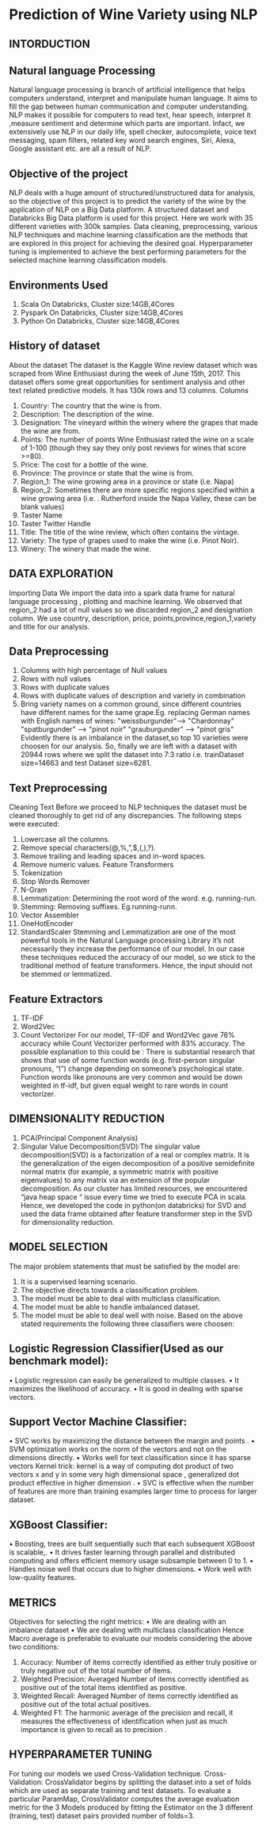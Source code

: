 # Prediction of Wine Variety using NLP

## INTORDUCTION

## Natural language Processing
Natural language processing is branch of artificial intelligence that helps computers understand, interpret and manipulate human language. It aims to fill the gap between human communication and computer understanding.
NLP makes it possible for computers to read text, hear speech, interpret it ,measure sentiment and determine which parts are important. Infact, we extensively use NLP in our daily life, spell checker, autocomplete, voice text messaging, spam filters, related key word search engines, Siri, Alexa, Google assistant etc. are all a result of NLP.

## Objective of the project
NLP deals with a huge amount of structured/unstructured data for analysis, so the objective of this project is to predict the variety of the wine by the application of NLP on a Big Data platform. A structured dataset and Databricks Big Data platform is used for this project.
Here we work with 35 different varieties with 300k samples. Data cleaning, preprocessing, various NLP techniques and machine learning classification are the methods that are explored in this project for achieving the desired goal.
Hyperparameter tuning is implemented to achieve the best performing parameters for the selected machine learning classification models.

## Environments Used
1.	Scala On Databricks, Cluster size:14GB,4Cores
2.	Pyspark On Databricks, Cluster size:14GB,4Cores
3.	Python On Databricks, Cluster size:14GB,4Cores

## History of dataset
About the dataset
The dataset is the Kaggle Wine review dataset which was scraped from Wine Enthusiast during the week of June 15th, 2017. This dataset offers some great opportunities for sentiment analysis and other text related predictive models.
It has 130k rows and 13 columns.
Columns
1.	Country: The country that the wine is from.
2.	Description: The description of the wine.
3.	Designation: The vineyard within the winery where the grapes that made the wine are from.
4.	Points: The number of points Wine Enthusiast rated the wine on a scale of 1-100 (though they say they only post reviews for wines that score >=80).
5.	Price: The cost for a bottle of the wine.
6.	Province: The province or state that the wine is from.
7.	Region_1: The wine growing area in a province or state (i.e. Napa)
8.	Region_2: Sometimes there are more specific regions specified within a wine growing area (i.e. . Rutherford inside the Napa Valley, these can be blank values)
9.	Taster Name
10.	Taster Twitter Handle
11.	Title: The title of the wine review, which often contains the vintage.
12.	Variety: The type of grapes used to make the wine (i.e. Pinot Noir).
13.	Winery: The winery that made the wine.

## DATA EXPLORATION
Importing Data
We import the data into a spark data frame for natural language processing , plotting and machine learning. We observed that region_2 had a lot of null values so we discarded region_2 and designation column.
We use country, description, price, points,province,region_1,variety and title for our analysis.

## Data Preprocessing
1.	Columns with high percentage of Null values
2.	Rows with null values
3.	Rows with duplicate values
4.	Rows with duplicate values of description and variety in combination
5.  Bring variety names on a common ground, since different countries have different names for the same grape.Eg. replacing German names with English names of wines:
        "weissburgunder"--> "Chardonnay"
        "spatburgunder" --> "pinot noir"
        "grauburgunder" --> "pinot gris"
Evidently there is an imbalance in the dataset,so top 10 varieties were choosen for our analysis. So, finally we are left with a dataset with  20944 rows where we split the dataset into 7:3 ratio i.e. trainDataset size=14663 and test Dataset size=6281.

## Text Preprocessing
Cleaning Text
Before we proceed to NLP techniques the dataset must be cleaned thoroughly to get rid of any discrepancies.
The following steps were executed:
1.	Lowercase all the columns.
2.	Remove special characters(@,%,”,$,(,),?).
3.	Remove trailing and leading spaces and in-word spaces. 
4.	Remove numeric values.
Feature Transformers
1.	Tokenization
2.	Stop Words Remover
3.	N-Gram
4.	Lemmatization: Determining the root word of the word. e.g. running-run.
5.	Stemming: Removing suffixes. Eg.running-runn.
6.	Vector Assembler
7.	OneHotEncoder
8.	StandardScaler
Stemming and Lemmatization are one of the most powerful tools in the Natural Language processing Library it’s not necessarily they increase the performance of our model. In our case these techniques reduced the accuracy of our model, so we stick to the traditional method of feature transformers.
Hence, the input should not be stemmed or lemmatized.

## Feature Extractors
1.	TF-IDF
2.	Word2Vec
3.	Count Vectorizer
For our model, TF-IDF and Word2Vec gave 76% accuracy while Count Vectorizer performed with 83% accuracy. 
The possible explanation to this could be :
 There is substantial research that shows that use of some function words (e.g. first-person singular pronouns, “I”) change depending on someone’s psychological state. Function words like pronouns are very common and would be down weighted in tf-idf, but given equal weight to rare words in count vectorizer. 

## DIMENSIONALITY REDUCTION
1.	PCA(Principal Component Analysis)
2.	Singular Value Decomposition(SVD):The singular value decomposition(SVD) is a factorization of a real or complex matrix. It is the generalization of the eigen decomposition of a positive semidefinite normal matrix (for example, a symmetric matrix with positive eigenvalues) to any matrix via an extension of the popular decomposition.
As our cluster has limited resources, we encountered “java heap space “ issue every time we tried to execute PCA in scala. Hence, we developed the code in python(on databricks) for SVD and used the data frame obtained after feature transformer step in the SVD for dimensionality reduction.

## MODEL SELECTION
The major problem statements that must be satisfied by the model are:
1.	It is a supervised learning scenario.
2.	The objective directs towards a classification problem.
3.	The model must be able to deal with multiclass classification.
4.	The model must be able to handle imbalanced dataset.
5.	The model must be able to deal  well with noise.
Based on the above stated requirements the following three classifiers were choosen:
## Logistic Regression Classifier(Used as our benchmark model):
•	Logistic regression can easily be generalized to multiple classes.
•	It maximizes the likelihood of accuracy.
•	It is good in dealing with sparse vectors.
## Support Vector Machine Classifier:
•	SVC works by maximizing the distance between the margin and points .
•	SVM optimization works on the norm of the vectors and not on the dimensions directly.
•	Works well for text classification since it has sparse vectors  Kernel trick: kernel is a way of computing dot product of two vectors x and y in some very high dimensional space , generalized dot product effective in higher dimension .
•	 SVC is effective when the number of features are more than training examples  larger time to process for larger dataset.
## XGBoost Classifier:
•	Boosting, trees are built sequentially such that each subsequent  XGBoost is scalable,.
•	It drives faster learning through parallel and distributed computing and offers efficient memory usage subsample between 0 to 1.
•	Handles noise well that occurs due to higher dimensions.
•	Work well with low-quality features.

## METRICS
Objectives for selecting the right metrics:
•	We are dealing with an imbalance dataset
•	We are dealing with multiclass classification
Hence Macro average is preferable  to evaluate our models considering the above two conditions:
1.	Accuracy: Number of items correctly identified as either truly positive or truly negative out of the total number of items.
2.	Weighted Precision: Averaged Number of items correctly identified as positive out of the total items identified as positive.
3.	Weighted Recall: Averaged Number of items correctly identified as positive out of the total actual positives.
4.	Weighted F1: The harmonic average of the precision and recall, it measures the effectiveness of identification when just as much importance is given to recall as to precision .

## HYPERPARAMETER TUNING
For tuning our models we used Cross-Validation technique.
Cross-Validation: CrossValidator begins by splitting the dataset into a set of folds which are used as separate training and test datasets. To evaluate a particular ParamMap, CrossValidator computes the average evaluation metric for the 3 Models produced by fitting the Estimator on the 3 different (training, test) dataset pairs provided number of folds=3.






